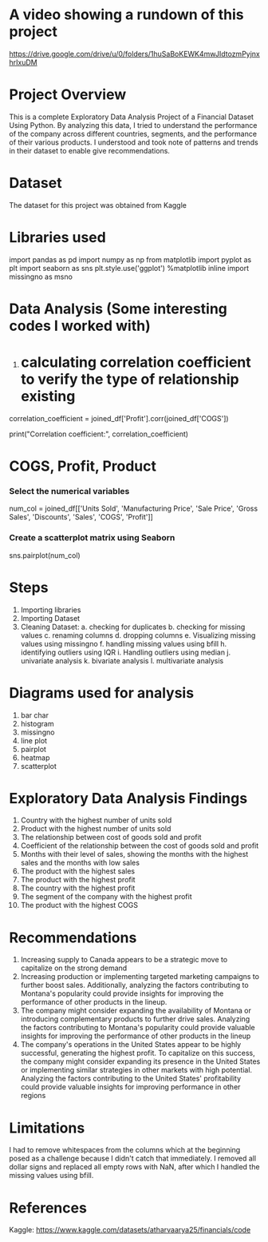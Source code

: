 # A video showing a rundown of this project
https://drive.google.com/drive/u/0/folders/1huSaBoKEWK4mwJIdtozmPyjnxhrIxuDM

# Project Overview
This is a complete Exploratory Data Analysis Project of a Financial Dataset Using Python. By analyzing this data, I tried to understand the performance of the company across different countries, segments, and the performance of their various products. I understood and took note of patterns and trends in their dataset to enable give recommendations. 

# Dataset
The dataset for this project was obtained from Kaggle

# Libraries used
import pandas as pd
import numpy as np
from matplotlib import pyplot as plt
import seaborn as sns
plt.style.use('ggplot')
%matplotlib inline
import missingno as msno

# Data Analysis (Some interesting codes I worked with)
1. # calculating correlation coefficient to verify the type of relationship existing

correlation_coefficient = joined_df['Profit'].corr(joined_df['COGS'])

print("Correlation coefficient:", correlation_coefficient)

# COGS, Profit, Product
### Select the numerical variables
num_col = joined_df[['Units Sold', 'Manufacturing Price', 'Sale Price', 'Gross Sales', 'Discounts', 'Sales', 'COGS', 'Profit']]

### Create a scatterplot matrix using Seaborn
sns.pairplot(num_col)

# Steps 
1. Importing libraries
2. Importing Dataset
3. Cleaning Dataset:
   a. checking for duplicates
   b. checking for missing values
   c. renaming columns
   d. dropping columns
   e. Visualizing missing values using missingno
   f. handling missing values using bfill
   h. identifying outliers using IQR
   i. Handling outliers using median
   j. univariate analysis
   k. bivariate analysis
   l. multivariate analysis

# Diagrams used for analysis
1. bar char
2. histogram
3. missingno
4. line plot
5. pairplot
6. heatmap
7. scatterplot

# Exploratory Data Analysis Findings
1. Country with the highest number of units sold
2. Product with the highest number of units sold
3. The relationship between cost of goods sold and profit
4. Coefficient of the relationship between the cost of goods sold and profit
5. Months with their level of sales, showing the months with the highest sales and the months with low sales
6. The product with the highest sales
7. The product with the highest profit
8. The country with the highest profit
9. The segment of the company with the highest profit
10. The product with the highest COGS

# Recommendations
1. Increasing supply to Canada appears to be a strategic move to capitalize on the strong demand
2. Increasing production or implementing targeted marketing campaigns to further boost sales. Additionally, analyzing the factors contributing to Montana's popularity could provide insights for improving the performance of other products in the lineup.
3. The company might consider expanding the availability of Montana or introducing complementary products to further drive sales. Analyzing the factors contributing to Montana's popularity could provide valuable insights for improving the performance of other products in the lineup
4. The company's operations in the United States appear to be highly successful, generating the highest profit. To capitalize on this success, the company might consider expanding its presence in the United States or implementing similar strategies in other markets with high potential. Analyzing the factors contributing to the United States' profitability could provide valuable insights for improving performance in other regions


# Limitations
I had to remove whitespaces from the columns which at the beginning posed as a challenge because I didn't catch that immediately. I removed all dollar signs and replaced all empty rows with NaN, after which I handled the missing values using bfill. 

# References 
Kaggle: 
https://www.kaggle.com/datasets/atharvaarya25/financials/code
